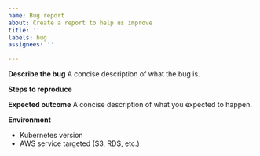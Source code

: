 ```yaml
---
name: Bug report
about: Create a report to help us improve
title: ''
labels: bug
assignees: ''

---
```


**Describe the bug**
A concise description of what the bug is.

**Steps to reproduce**

**Expected outcome**
A concise description of what you expected to happen.

**Environment**

* Kubernetes version
* AWS service targeted (S3, RDS, etc.)
